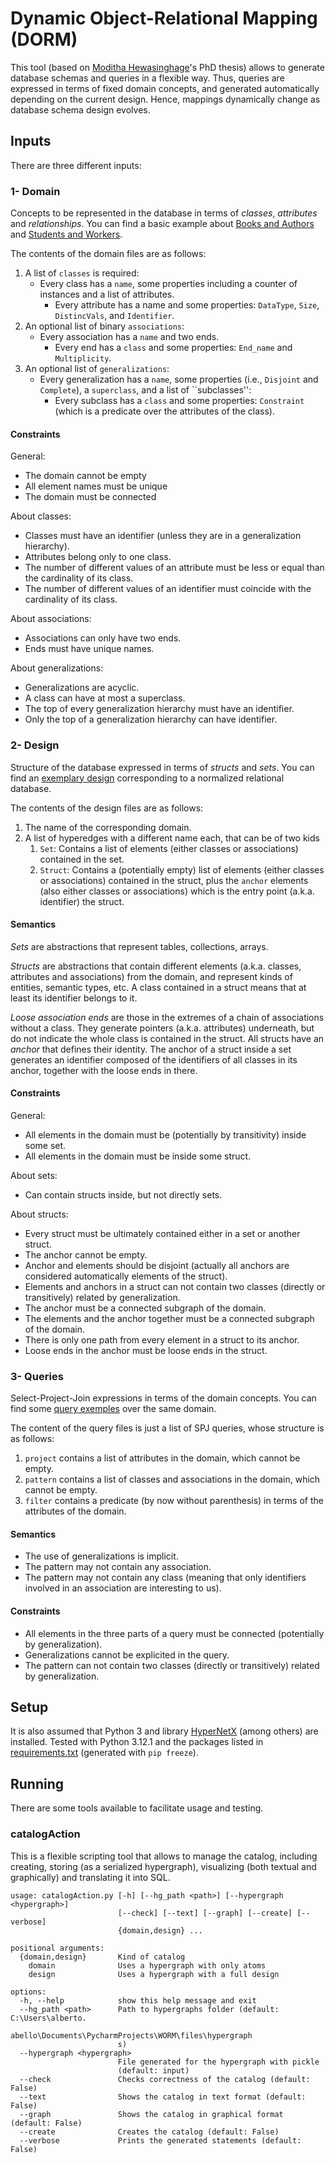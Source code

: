 # Dynamic Object-Relational Mapping (DORM)

This tool (based on [Moditha Hewasinghage](documents/Thesis-Moditha.pdf)'s PhD thesis) allows to generate database schemas and queries in a flexible way. 
Thus, queries are expressed in terms of fixed domain concepts, and generated automatically depending on the current design.
Hence, mappings dynamically change as database schema design evolves.

## Inputs

There are three different inputs:

### 1- Domain
Concepts to be represented in the database in terms of *classes*, *attributes* and *relationships*. 
You can find a basic example about [Books and Authors](files/domains/book-authors.json) and [Students and Workers]().

The contents of the domain files are as follows:
1. A list of ``classes`` is required:
   - Every class has a ``name``, some properties including a counter of instances and a list of attributes.
      - Every attribute has a name and some properties: ``DataType``, ``Size``, ``DistincVals``, and ``Identifier``.
1. An optional list of binary ``associations``:
   - Every association has a ``name`` and two ends.
      - Every end has a ``class`` and some properties: ``End_name`` and ``Multiplicity``.
1. An optional list of ``generalizations``:
   - Every generalization has a ``name``, some properties (i.e., ``Disjoint`` and ``Complete``), a ``superclass``, and a list of ``subclasses'':
      - Every subclass has a ``class`` and some properties: ``Constraint`` (which is a predicate over the attributes of the class).

#### Constraints
General:
- The domain cannot be empty
- All element names must be unique
- The domain must be connected

About classes:
- Classes must have an identifier (unless they are in a generalization hierarchy).
- Attributes belong only to one class.
- The number of different values of an attribute must be less or equal than the cardinality of its class.
- The number of different values of an identifier must coincide with the cardinality of its class.

About associations:
- Associations can only have two ends.
- Ends must have unique names.

About generalizations:
- Generalizations are acyclic.
- A class can have at most a superclass.
- The top of every generalization hierarchy must have an identifier.
- Only the top of a generalization hierarchy can have identifier.

### 2- Design
Structure of the database expressed in terms of *structs* and *sets*.
You can find an [exemplary design](files/designs/book-authors_normalized.json) corresponding to a normalized relational database.

The contents of the design files are as follows:
1. The name of the corresponding domain.
1. A list of hyperedges with a different name each, that can be of two kids
   1. ``Set``: Contains a list of elements (either classes or associations) contained in the set.
   1. ``Struct``: Contains a (potentially empty) list of elements (either classes or associations) contained in the struct, plus the ``anchor`` elements (also either classes or associations) which is the entry point (a.k.a. identifier) the struct.

#### Semantics
*Sets* are abstractions that represent tables, collections, arrays.

*Structs* are abstractions that contain different elements (a.k.a. classes, attributes and associations) from the domain, and represent kinds of entities, semantic types, etc.
A class contained in a struct means that at least its identifier belongs to it.

*Loose association ends* are those in the extremes of a chain of associations without a class.
They generate pointers (a.k.a. attributes) underneath, but do not indicate the whole class is contained in the struct.
All structs have an *anchor* that defines their identity.
The anchor of a struct inside a set generates an identifier composed of the identifiers of all classes in its anchor, together with the loose ends in there.

#### Constraints
General:
- All elements in the domain must be (potentially by transitivity) inside some set.
- All elements in the domain must be inside some struct.

About sets:
- Can contain structs inside, but not directly sets. 

About structs:
- Every struct must be ultimately contained either in a set or another struct.
- The anchor cannot be empty.
- Anchor and elements should be disjoint (actually all anchors are considered automatically elements of the struct).
- Elements and anchors in a struct can not contain two classes (directly or transitively) related by generalization.
- The anchor must be a connected subgraph of the domain.
- The elements and the anchor together must be a connected subgraph of the domain.
- There is only one path from every element in a struct to its anchor.
- Loose ends in the anchor must be loose ends in the struct.
  
### 3- Queries
Select-Project-Join expressions in terms of the domain concepts.
You can find some [query exemples](files/queries/book-authors.json) over the same domain.

The content of the query files is just a list of SPJ queries, whose structure is as follows:
1. ``project`` contains a list of attributes in the domain, which cannot be empty.
1. ``pattern`` contains a list of classes and associations in the domain, which cannot be empty.
1. ``filter`` contains a predicate (by now without parenthesis) in terms of the attributes of the domain.

#### Semantics
- The use of generalizations is implicit.
- The pattern may not contain any association.
- The pattern may not contain any class (meaning that only identifiers involved in an association are interesting to us).

#### Constraints
- All elements in the three parts of a query must be connected (potentially by generalization).
- Generalizations cannot be explicited in the query.
- The pattern can not contain two classes (directly or transitively) related by generalization. 

## Setup

It is also assumed that Python 3 and library [HyperNetX](https://github.com/pnnl/HyperNetX) (among others) are installed. 
Tested with Python 3.12.1 and the packages listed in [requirements.txt](requirements.txt) (generated with ```pip freeze```).

## Running

There are some tools available to facilitate usage and testing.

### catalogAction
This is a flexible scripting tool that allows to manage the catalog, including creating, storing (as a serialized hypergraph), visualizing (both textual and graphically) and translating it into SQL.

```
usage: catalogAction.py [-h] [--hg_path <path>] [--hypergraph <hypergraph>]
                        [--check] [--text] [--graph] [--create] [--verbose]
                        {domain,design} ...

positional arguments:
  {domain,design}       Kind of catalog
    domain              Uses a hypergraph with only atoms
    design              Uses a hypergraph with a full design

options:
  -h, --help            show this help message and exit
  --hg_path <path>      Path to hypergraphs folder (default: C:\Users\alberto.
                        abello\Documents\PycharmProjects\WORM\files\hypergraph
                        s)
  --hypergraph <hypergraph>
                        File generated for the hypergraph with pickle
                        (default: input)
  --check               Checks correctness of the catalog (default: False)
  --text                Shows the catalog in text format (default: False)
  --graph               Shows the catalog in graphical format (default: False)
  --create              Creates the catalog (default: False)
  --verbose             Prints the generated statements (default: False)
  ```
